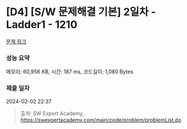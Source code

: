 # [D4] [S/W 문제해결 기본] 2일차 - Ladder1 - 1210 

[문제 링크](https://swexpertacademy.com/main/code/problem/problemDetail.do?contestProbId=AV14ABYKADACFAYh) 

### 성능 요약

메모리: 60,956 KB, 시간: 187 ms, 코드길이: 1,080 Bytes

### 제출 일자

2024-02-02 22:37



> 출처: SW Expert Academy, https://swexpertacademy.com/main/code/problem/problemList.do